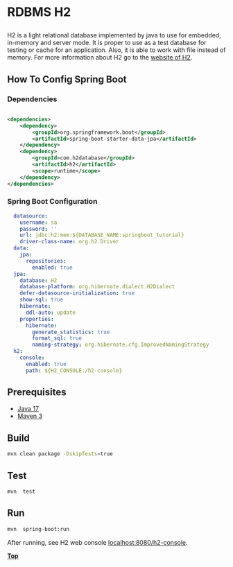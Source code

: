 # <p text-align="center">RDBMS H2</p>

<p text-align="justify">

H2 is a light relational database implemented by java to use for embedded, in-memory and server mode. It is proper to
use as a test database for testing or cache for an application. Also, it is able to work with file instead of memory.
For more information about H2 go to the [website of H2](https://www.h2database.com/html/main.html).

</p>

## How To Config Spring Boot

### Dependencies

```xml

<dependencies>
    <dependency>
        <groupId>org.springframework.boot</groupId>
        <artifactId>spring-boot-starter-data-jpa</artifactId>
    </dependency>
    <dependency>
        <groupId>com.h2database</groupId>
        <artifactId>h2</artifactId>
        <scope>runtime</scope>
    </dependency>
</dependencies>
```

### Spring Boot Configuration

```yaml
  datasource:
    username: sa
    password: ''
    url: jdbc:h2:mem:${DATABASE_NAME:springboot_tutorial}
    driver-class-name: org.h2.Driver
  data:
    jpa:
      repositories:
        enabled: true
  jpa:
    database: H2
    database-platform: org.hibernate.dialect.H2Dialect
    defer-datasource-initialization: true
    show-sql: true
    hibernate:
      ddl-auto: update
    properties:
      hibernate:
        generate_statistics: true
        format_sql: true
        naming-strategy: org.hibernate.cfg.ImprovedNamingStrategy
  h2:
    console:
      enabled: true
      path: ${H2_CONSOLE:/h2-console}
```

## Prerequisites

* [Java 17](https://www.oracle.com/de/java/technologies/downloads/)
* [Maven 3](https://maven.apache.org/index.html)

## Build

```bash
mvn clean package -DskipTests=true
```

## Test

```bash
mvn  test
```

## Run

```bash
mvn  spring-boot:run
```

After running, see H2 web console [localhost:8080/h2-console](localhost:8080/h2-console).

**<p text-align="center"> [Top](#rdbms-h2) </p>**